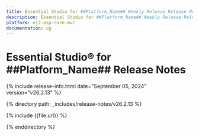 ```yaml
---
title: Essential Studio for ##Platform_Name## Weekly Release Release Notes  
description: Essential Studio for ##Platform_Name## Weekly Release Release Notes  
platform: ej2-asp-core-mvc
documentation: ug
---
```


# Essential Studio&reg; for ##Platform_Name##  Release Notes  

{% include release-info.html date="September 05, 2024"  version="v26.2.13" %}

{% directory path: _includes/release-notes/v26.2.13 %}

{% include {{file.url}} %}

{% enddirectory %}